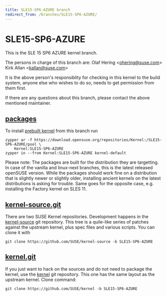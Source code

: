 ```yaml
---
title: SLE15-SP6-AZURE branch
redirect_from: /branches/SLE15-SP6-AZURE/
---
```

# SLE15-SP6-AZURE
This is the SLE 15 SP6 AZURE kernel branch.

The persons in charge of this branch are:
Olaf Hering <[ohering@suse.com](mailto:ohering@suse.com?subject=SLE15-SP6-AZURE%20branch)>
Kirk Allan <[kallan@suse.com](mailto:kallan@suse.com?subject=SLE15-SP6-AZURE%20branch)>

It is the above person's responsiblity for checking in this kernel to
the build system, anyone else who wishes to do so, needs to get
permission from them first.

If there are any questions about this branch, please contact the above
mentioned maintainer.


## [packages](https://download.opensuse.org/repositories/Kernel:/SLE15-SP6-AZURE)
To install
[prebuilt kernel](https://download.opensuse.org/repositories/Kernel:/SLE15-SP6-AZURE)
from this branch run

```
zypper ar -f https://download.opensuse.org/repositories/Kernel:/SLE15-SP6-AZURE/pool \
    Kernel:SLE15-SP6-AZURE
zypper in --from Kernel:SLE15-SP6-AZURE kernel-default
```

Please note: The packages are built for the distribution they are
targetting. In case of the vanilla and linux-next branches, this is the
latest released openSUSE version. While the packages should work
fine on a distribution that is slightly newer or slightly older,
installing ancient kernels on the latest distributions is asking for
trouble. Same goes for the opposite case, e.g. installing the Factory
kernel on SLES 11.

## [kernel-source.git](https://github.com/SUSE/kernel-source/tree/SLE15-SP6-AZURE)
There are two SUSE Kernel repositories. Development happens in the
[kernel-source](https://github.com/SUSE/kernel-source/tree/SLE15-SP6-AZURE)
git repository. This tree is a quile-like series of patches against the
upstream kernel, plus spec files and various scripts. You can clone it
with

```
git clone https://github.com/SUSE/kernel-source -b SLE15-SP6-AZURE
```

## [kernel.git](https://github.com/SUSE/kernel/tree/SLE15-SP6-AZURE)
If you just want to hack on the sources and do not need to package the
kernel, use the [kernel](https://github.com/SUSE/kernel/tree/SLE15-SP6-AZURE)
git repository. This one has the same layout as the upstream kernel. Clone
command:

```
git clone https://github.com/SUSE/kernel -b SLE15-SP6-AZURE
```


